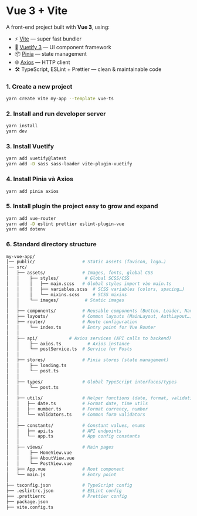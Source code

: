 # Vue 3 + Vite
A front-end project built with **Vue 3**, using:
- ⚡ [Vite](https://vitejs.dev/) — super fast bundler
- 🎨 [Vuetify 3](https://next.vuetifyjs.com/en/) — UI component framework
- 📦 [Pinia](https://pinia.vuejs.org/) — state management
- 🌐 [Axios](https://axios-http.com/) — HTTP client
- 🛠️ TypeScript, ESLint + Prettier — clean & maintainable code

### 1. Create a new project

```bash
yarn create vite my-app --template vue-ts
```

### 2. Install and run developer server

```bash
yarn install
yarn dev
```

### 3. Install Vuetify

```bash
yarn add vuetify@latest
yarn add -D sass sass-loader vite-plugin-vuetify
```

### 4. Install Pinia và Axios

```bash
yarn add pinia axios
```

### 5. Install plugin the project easy to grow and expand

```bash
yarn add vue-router
yarn add -D eslint prettier eslint-plugin-vue
yarn add dotenv
```

### 6. Standard directory structure

```bash
my-vue-app/
│── public/                  # Static assets (favicon, logo…)
│── src/
│   ├── assets/              # Images, fonts, global CSS
│   │    ├── styles/          # Global SCSS/CSS
│   │    │   ├── main.scss   # Global styles import vào main.ts
│   │    │   ├── variables.scss  # SCSS variables (colors, spacing…)
│   │    │   └── mixins.scss     # SCSS mixins
│   │    └── images/          # Static images
│   │
│   ├── components/          # Reusable components (Button, Loader, Navbar…)
│   ├── layouts/             # Common layouts (MainLayout, AuthLayout…)
│   ├── router/              # Route configuration
│   │    └── index.ts        # Entry point for Vue Router
│   │
│   ├── api/            # Axios services (API calls to backend)
│   │    ├── axios.ts          # Axios instance
│   │    └── postService.ts  # Service for Posts
│   │
│   ├── stores/              # Pinia stores (state management)
│   │    ├── loading.ts
│   │    └── post.ts
│   │
│   ├── types/               # Global TypeScript interfaces/types
│   │    └── post.ts
│   │
│   ├── utils/               # Helper functions (date, format, validation…)
│   │   ├── date.ts          # Format date, time utils
│   │   ├── number.ts        # Format currency, number
│   │   └── validators.ts    # Common form validators
│   │
│   ├── constants/           # Constant values, enums
│   │   ├── api.ts           # API endpoints
│   │   └── app.ts           # App config constants
│   │
│   ├── views/               # Main pages
│   │    ├── HomeView.vue
│   │    ├── AboutView.vue
│   │    └── PostView.vue
│   ├── App.vue              # Root component
│   └── main.js              # Entry point
│
├── tsconfig.json            # TypeScript config
├── .eslintrc.json           # ESLint config
├── .prettierrc              # Prettier config
├── package.json
├── vite.config.ts

```
